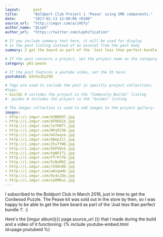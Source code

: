 ```yaml
---
layout:      post
title:       "Boldport Club Project 1 'Pease' using SMD components."
date:        "2017-01-13 12:00:00 +0100"
source_url:  "http://imgur.com/a/iHSfy"
author_name: "@Loph"
author_url:  "https://twitter.com/Lophification"

# If you include summary text here, it will be used for display
# in the post listing instead of an excerpt from the post body
summary: I got the board as part of the 'Just less than perfect bundle 1' and decided to use SMD components (as practice for Touchy) instead of the through-hole ones that were part of the original kit.

# If the post concerns a project, set the project name as the category:
category: p01-pease

# If the post features a youtube video, set the ID here:
youtubeid: kXnGoJEy29U

# Tags are used to include the post in specific project collections:
#tags:
- builds # includes the project in the "Community Builds" listing
#- guides # includes the project in the "Guides" listing

# The images collection is used to add images to the project gallery:
images:
- http://i.imgur.com/A3WQO97.jpg
- http://i.imgur.com/QFDDd1X.jpg
- http://i.imgur.com/JofHHTl.jpg
- http://i.imgur.com/NPa5CO0.jpg
- http://i.imgur.com/mVZwqsk.jpg
- http://i.imgur.com/bBep11l.jpg
- http://i.imgur.com/Zhv7YWQ.jpg
- http://i.imgur.com/hEPVDvk.jpg
- http://i.imgur.com/VgNhI71.jpg
- http://i.imgur.com/FYrPJYb.jpg
- http://i.imgur.com/XiNuMHZ.jpg
- http://i.imgur.com/JS9dnDD.jpg
- http://i.imgur.com/wBzqwHU.jpg
- http://i.imgur.com/0y4xJDm.jpg
- http://i.imgur.com/eyRMKu2.jpg
---
```


I subscribed to the Boldport Club in March 2016, just in time to get the Cordwood Puzzle. The Pease kit was sold out in the store by then, so I was happy to be able to get the bare board as part of the 'Just less than perfect bundle 1'. :)

Here's the [imgur album]({{ page.source_url }}) that I made during the build and a video of it functioning: 
{% include youtube-embed.html id=page.youtubeid %}
